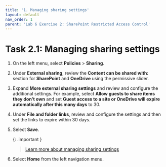```yaml
---
title: '1. Managing sharing settings'
layout: default
nav_order: 1
parent: 'Lab 6 Exercise 2: SharePoint Restricted Access Control'
---
```


# Task 2.1: Managing sharing settings

1. On the left menu, select **Policies** > **Sharing**.

1. Under **External sharing**, review the **Content can be shared with:** section for **SharePoint** and **OneDrive** using the permissive slider.

1. Expand **More external sharing settings** and review and configure the additional settings. For example, select **Allow guests to share items they don't own** and set **Guest access to a site or OneDrive will expire automatically after this many days** to 30.  

1. Under **File and folder links**, review and configure the settings and then set the links to expire within 30 days.

1. Select **Save**.

    {: .important }
    > [Learn more about managing sharing settings](https://learn.microsoft.com/en-US/sharepoint/turn-external-sharing-on-or-off?WT.mc_id=365AdminCSH_spo "Learn more about managing sharing settings")

1. Select **Home** from the left navigation menu.
